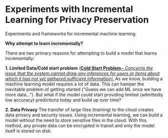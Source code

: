 # Experiments with Incremental Learning for Privacy Preservation
Experiments and frameworks for incremental machine learning.

<strong>Why attempt to learn incrementally?</strong>

There are two primary reasons for attempting to build a model that learns incrementally:

<strong>1. Limited Data/Cold start problem</strong>
(<a href="https://en.wikipedia.org/wiki/Cold_start_(computing)"><strong>Cold Start Problem</strong><em>~ Concerns the issue that the system cannot draw any inferences for users or items about which it has not yet gathered sufficient information).</em></a> As we know, building a machine learning model requires a lot of data. This can hamper the inevitable problem of getting started ("Guess we can add ML once we have more data..."). But what if the model could start providing limited (admittedly low accuracy) predictions today and build up over time? 

<strong>2. Data Privacy</strong>
The transfer of large files (training) to the cloud creates data privacy and security issues. Using incremental learning, we can build a model without the need to store sensitive files in the cloud. With this method, any private data can be encrypted in transit and only the model itself is stored on disk. 